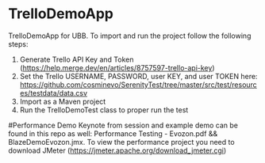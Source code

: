 # TrelloDemoApp
TrelloDemoApp for UBB. To import and run the project follow the following steps:

1. Generate Trello API Key and Token (https://help.merge.dev/en/articles/8757597-trello-api-key)
2. Set the Trello USERNAME, PASSWORD, user KEY, and user TOKEN here: 
https://github.com/cosminevo/SerenityTest/tree/master/src/test/resources/testdata/data.csv
3. Import as a Maven project
4. Run the TrelloDemoTest class to proper run the test

#Performance Demo
Keynote from session and example demo can be found in this repo as well: Performance Testing - Evozon.pdf && BlazeDemoEvozon.jmx.
To view the performance project you need to download JMeter (https://jmeter.apache.org/download_jmeter.cgi)
